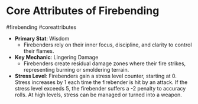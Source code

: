
# Core Attributes of Firebending
#firebending #coreattributes

- **Primary Stat**: Wisdom
  - Firebenders rely on their inner focus, discipline, and clarity to control their flames.
- **Key Mechanic**: Lingering Damage
  - Firebenders create residual damage zones where their fire strikes, representing burning or smoldering terrain.
- **Stress Level**: Firebenders gain a stress level counter, starting at 0. Stress increases by 1 each time the firebender is hit by an attack. If the stress level exceeds 5, the firebender suffers a -2 penalty to accuracy rolls. At high levels, stress can be managed or turned into a weapon.
